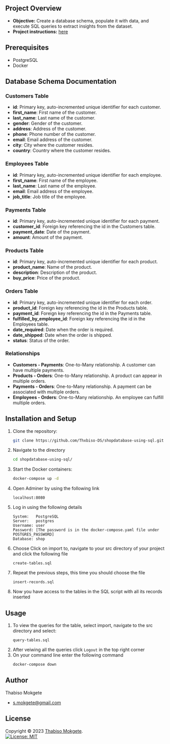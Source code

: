 
## Project Overview

* **Objective:** Create a database schema, populate it with data, and execute SQL queries to extract insights from the dataset.
* **Project instructions:** [here](http://syllabus.africacode.net/sql/shop-project/)

  
## Prerequisites

- PostgreSQL
- Docker

## Database Schema Documentation

### Customers Table
- **id**: Primary key, auto-incremented unique identifier for each customer.
- **first_name**: First name of the customer.
- **last_name**: Last name of the customer.
- **gender**: Gender of the customer.
- **address**: Address of the customer.
- **phone**: Phone number of the customer.
- **email**: Email address of the customer.
- **city**: City where the customer resides.
- **country**: Country where the customer resides.

### Employees Table
- **id**: Primary key, auto-incremented unique identifier for each employee.
- **first_name**: First name of the employee.
- **last_name**: Last name of the employee.
- **email**: Email address of the employee.
- **job_title**: Job title of the employee.

### Payments Table
- **id**: Primary key, auto-incremented unique identifier for each payment.
- **customer_id**: Foreign key referencing the id in the Customers table.
- **payment_date**: Date of the payment.
- **amount**: Amount of the payment.

### Products Table
- **id**: Primary key, auto-incremented unique identifier for each product.
- **product_name**: Name of the product.
- **description**: Description of the product.
- **buy_price**: Price of the product.

### Orders Table
- **id**: Primary key, auto-incremented unique identifier for each order.
- **product_id**: Foreign key referencing the id in the Products table.
- **payment_id**: Foreign key referencing the id in the Payments table.
- **fulfilled_by_employee_id**: Foreign key referencing the id in the Employees table.
- **date_required**: Date when the order is required.
- **date_shipped**: Date when the order is shipped.
- **status**: Status of the order.

### Relationships
- **Customers - Payments**: One-to-Many relationship. A customer can have multiple payments.
- **Products - Orders**: One-to-Many relationship. A product can appear in multiple orders.
- **Payments - Orders**: One-to-Many relationship. A payment can be associated with multiple orders.
- **Employees - Orders**: One-to-Many relationship. An employee can fulfill multiple orders.


## Installation and Setup

1. Clone the repository:
   ```bash
   git clone https://github.com/Thxbiso-DS/shopdatabase-using-sql.git
    ```

2. Navigate to the directory
    ```bash
    cd shopdatabase-using-sql/
    ```

3. Start the Docker containers:
    ```bash
    docker-compose up -d
    ```

4. Open Adminer by using the following link
    ```
    localhost:8080
    ```

5. Log in using the following details
    ```
    System:   PostgreSQL
    Server:   postgres
    Username: user
    Password: [The password is in the docker-compose.yaml file under POSTGRES_PASSWORD]
    Database: shop
    ```

 
6. Choose Click on import to, navigate to your src directory of your project and click the following file
    ```
    create-tables.sql
    ```

7. Repeat the previous steps, this time you should choose the file
    ```
    insert-records.sql
    ```
8. Now you have access to the tables in the SQL script with all its records inserted

## Usage
1. To view the queries for the table, select import, navigate to the src directory and select:
    ```
    query-tables.sql
    ```
2. After veiwing all the queries click `Logout` in the top right corner 
3. On your command line enter the following command
    ```bash
    docker-compose down
    ```


## Author 
Thabiso Mokgete  
* s.mokgete@gmail.com 

## License 
Copyright © 2023 [Thabiso Mokgete](https://github.com/Thxbiso-DS).<br />
[![License: MIT](https://img.shields.io/badge/License-MIT-yellow.svg)](https://opensource.org/licenses/MIT)
